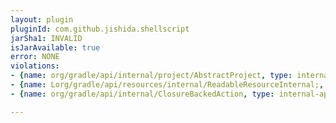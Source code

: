 ```yaml
---
layout: plugin
pluginId: com.github.jishida.shellscript
jarSha1: INVALID
isJarAvailable: true
error: NONE
violations:
- {name: org/gradle/api/internal/project/AbstractProject, type: internal-api-usage}
- {name: Lorg/gradle/api/resources/internal/ReadableResourceInternal;, type: internal-api-usage}
- {name: org/gradle/api/internal/ClosureBackedAction, type: internal-api-usage}

---
```

